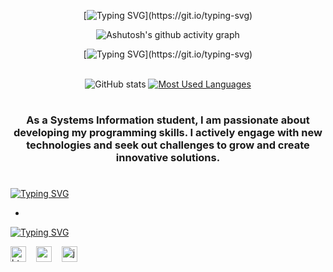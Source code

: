 <div style="text-align: center;" align="center">
  
[![Typing SVG](https://readme-typing-svg.demolab.com?font=Roboto+Condensed&weight=800&size=40&pause=1000&color=853DD8&background=FFD8D000&center=true&vCenter=true&width=800&height=100&lines=Hello%2C+I'm+Nobre%2C+a+Systems+Information+student+.)](https://git.io/typing-svg)

</div>
<div align="center" >

![Ashutosh's github activity graph](https://ssr-contributions-svg.vercel.app/_/Nobre-Devl?chart=3dbar&gap=0.6&scale=2&flatten=2&animation=wave&animation_duration=4&animation_delay=0.06&animation_fall_center=10_0&format=svg&weeks=30&theme=purple&widget_size=medium) 
</div>

<div style="text-align: center;" align="center">
  
  [![Typing SVG](https://readme-typing-svg.demolab.com?font=Roboto+Condensed&weight=800&size=30&pause=1000&color=853DD8&background=FFD8D000&center=true&vCenter=true&repeat=false&width=800&height=100&lines=*+Github+Stats+*)](https://git.io/typing-svg)

  <br>
  <img src="https://github-readme-stats.vercel.app/api?username=Nobre-Devl&hide_title=true&show_icons=true&include_all_commits=false&count_private=true&line_height=25&hide=issues&bg_color=000&title_color=853DD8&text_color=FFF&border_radius=3&border_color=853DD8&icon_color=853DD8&show_icons=true&theme=midnight-purple" alt="GitHub stats">

  <a href="https://github.com/mari4souza/github-readme-stats">
    <img src="https://github-readme-stats-git-masterrstaa-rickstaa.vercel.app/api/top-langs/?username=Nobre-Devl&line_height=10&card_width=290&layout=compact&hide_title=false&count_private=true&langs_count=4&show_icons=true&title_color=853DD8&hide=scss,less&bg_color=000&text_color=FFF&border_radius=3&border_color=853DD8&count_private=true" alt="Most Used Languages">
  </a>
</div>

#

### <p align="center"> As a Systems Information student, I am passionate about developing my programming skills. I actively engage with new technologies and seek out challenges to grow and create innovative solutions.
  
#

[![Typing SVG](https://readme-typing-svg.demolab.com?font=Roboto+Condensed&weight=800&size=36&duration=3000&pause=1000&color=853DD8&background=FFD8D000&width=800&height=100&lines=Portfolio)](https://git.io/typing-svg)

-

[![Typing SVG](https://readme-typing-svg.demolab.com?font=Roboto+Condensed&weight=800&size=36&duration=3000&pause=1000&color=853DD8&background=FFD8D000&width=800&height=100&lines=Tech+Stack)](https://git.io/typing-svg)

<div align="left">
  <img src="https://cdn.jsdelivr.net/gh/devicons/devicon/icons/html5/html5-original.svg" height="25" alt="html5 logo"  />
  <img width="8" />
  <img src="https://cdn.jsdelivr.net/gh/devicons/devicon/icons/css3/css3-original.svg" height="25" alt="css3 logo"  />
  <img width="8" />
  <img src="https://cdn.jsdelivr.net/gh/devicons/devicon/icons/javascript/javascript-plain.svg" height="25" alt="javascript logo"  />
  <img width="8" />
</div>

